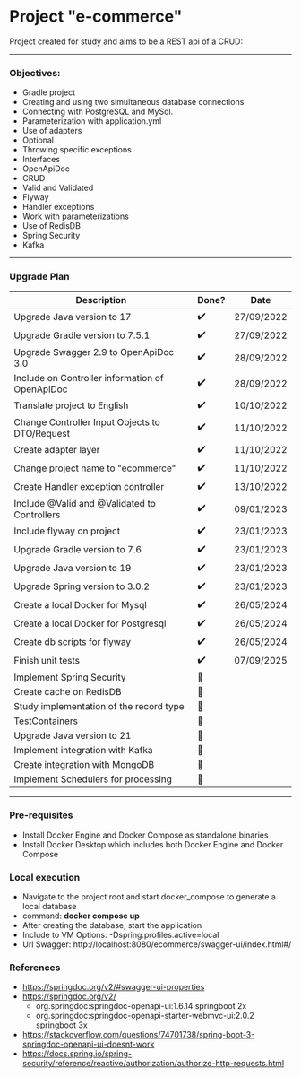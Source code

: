 # Project "e-commerce"

Project created for study and aims to be a REST api of a CRUD:

---

### Objectives:

* Gradle project
* Creating and using two simultaneous database connections
* Connecting with PostgreSQL and MySql.
* Parameterization with application.yml
* Use of adapters
* Optional
* Throwing specific exceptions
* Interfaces
* OpenApiDoc
* CRUD
* Valid and Validated
* Flyway
* Handler exceptions
* Work with parameterizations
* Use of RedisDB
* Spring Security
* Kafka

---

### Upgrade Plan
| Description                                     | Done?                 | Date       |
|-------------------------------------------------|-----------------------|------------|
| Upgrade Java version to 17                      | :heavy_check_mark:    | 27/09/2022 |
| Upgrade Gradle version to 7.5.1                 | :heavy_check_mark:    | 27/09/2022 |
| Upgrade Swagger 2.9 to OpenApiDoc 3.0           | :heavy_check_mark:    | 28/09/2022 |
| Include on Controller information of OpenApiDoc | :heavy_check_mark:    | 28/09/2022 |
| Translate project to English                    | :heavy_check_mark:    | 10/10/2022 |
| Change Controller Input Objects to DTO/Request  | :heavy_check_mark:    | 11/10/2022 |
| Create adapter layer                            | :heavy_check_mark:    | 11/10/2022 |
| Change project name to "ecommerce"              | :heavy_check_mark:    | 11/10/2022 |
| Create Handler exception controller             | :heavy_check_mark:    | 13/10/2022 |
| Include @Valid and @Validated to Controllers    | :heavy_check_mark:    | 09/01/2023 |
| Include flyway on project                       | :heavy_check_mark:    | 23/01/2023 |
| Upgrade Gradle version to 7.6                   | :heavy_check_mark:    | 23/01/2023 |
| Upgrade Java version to 19                      | :heavy_check_mark:    | 23/01/2023 |
| Upgrade Spring version to 3.0.2                 | :heavy_check_mark:    | 23/01/2023 |
| Create a local Docker for Mysql                 | :heavy_check_mark:    | 26/05/2024 |
| Create a local Docker for Postgresql            | :heavy_check_mark:    | 26/05/2024 |
| Create db scripts for flyway                    | :heavy_check_mark:    | 26/05/2024 |
| Finish unit tests                               | :heavy_check_mark:    | 07/09/2025 |
| Implement Spring Security                       | :black_square_button: |            |
| Create cache on RedisDB                         | :black_square_button: |            |
| Study implementation of the record type         | :black_square_button: |            |
| TestContainers                                  | :black_square_button: |            |
| Upgrade Java version to 21                      | :black_square_button: |            |
| Implement integration with Kafka                | :black_square_button: |            |
| Create integration with MongoDB                 | :black_square_button: |            |
| Implement Schedulers for processing             | :black_square_button: |            |

---

### Pre-requisites

* Install Docker Engine and Docker Compose as standalone binaries
* Install Docker Desktop which includes both Docker Engine and Docker Compose

### Local execution

* Navigate to the project root and start docker_compose to generate a local database
* command: **docker compose up**
* After creating the database, start the application
* Include to VM Options: -Dspring.profiles.active=local
* Url Swagger: http://localhost:8080/ecommerce/swagger-ui/index.html#/


### References

* https://springdoc.org/v2/#swagger-ui-properties
* https://springdoc.org/v2/
  - org.springdoc:springdoc-openapi-ui:1.6.14 springboot 2x
  - org.springdoc:springdoc-openapi-starter-webmvc-ui:2.0.2 springboot 3x
* https://stackoverflow.com/questions/74701738/spring-boot-3-springdoc-openapi-ui-doesnt-work
* https://docs.spring.io/spring-security/reference/reactive/authorization/authorize-http-requests.html
